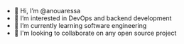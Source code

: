 - 👋 Hi, I’m @anouaressa
- 👀 I’m interested in DevOps and backend development
- 🌱 I’m currently learning software engineering
- 💞️ I'm looking to collaborate on any open source project 


<!---
- 📫 How to reach me ...
anouaressa/anouaressa is a ✨ special ✨ repository because its `README.md` (this file) appears on your GitHub profile.
You can click the Preview link to take a look at your changes.
--->
